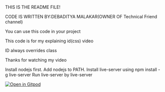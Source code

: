 THIS IS THE README FILE!

CODE IS WRITTEN BY:DEBADITYA MALAKAR(OWNER OF Technical Friend channel)

You can use this code in your project

This code is for my explaining id(css) video

ID always overrides class

Thanks for watching my video

Install nodejs first.
Add nodejs to PATH.
Install live-server using npm install -g live-server
Run live-server by live-server

[![Open in Gitpod](https://gitpod.io/button/open-in-gitpod.svg)](https://gitpod.io/#https://github.com/Pankaj-Dev-Hacker/JavaScript-HTML-CSS/CSS%20PART-4(ID%20TAG))
